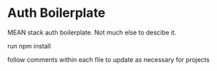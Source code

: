 <h1>Auth Boilerplate</h1>
MEAN stack auth boilerplate. Not much else to descibe it.
<br>
<p>run npm install</p>
<p>follow comments within each file to update as necessary for projects</p>
